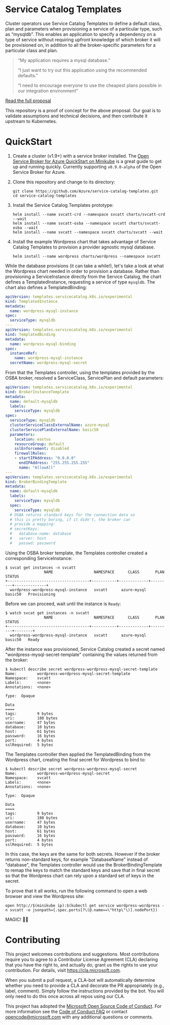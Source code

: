 # Service Catalog Templates

Cluster operators use Service Catalog Templates to define a default class, plan and parameters when provisioning a 
service of a particular type, such as “mysqldb”. This enables an application to specify a dependency on a type of 
service without requiring upfront knowledge of which broker it will be provisioned on, in addition to all the 
broker-specific parameters for a particular class and plan.

> “My application requires a mysql database.”
>
> “I just want to try out this application using the recommended defaults.”
> 
> “I need to encourage everyone to use the cheapest plans possible in our integration environment”

[Read the full proposal](https://docs.google.com/document/d/1vUxiOCKdnl47RKzeRgJ43_6eV2g95T6yM_m50Msrm3c)

This repository is a proof of concept for the above proposal. Our goal is to validate assumptions and technical 
decisions, and then contribute it upstream to Kubernetes.

# QuickStart

1. Create a cluster (v1.9+) with a service broker installed. The [Open Service Broker for Azure QuickStart on Minikube](https://github.com/Azure/open-service-broker-azure/blob/master/docs/quickstart-minikube.md)
    is a great guide to get up and running quickly. Currently supporting `v0.9.0-alpha` of the Open Service Broker for Azure.
1. Clone this repository and change to its directory:

    ```
    git clone https://github.com/Azure/service-catalog-templates.git
    cd service-catalog-templates
    ```

1. Install the Service Catalog Templates prototype:

    ```
    helm install --name svcatt-crd --namespace svcatt charts/svcatt-crd --wait
    helm install --name svcatt-osba --namespace svcatt charts/svcatt-osba --wait
    helm install --name svcatt --namespace svcatt charts/svcatt --wait
    ```

1. Install the example Wordpress chart that takes advantage of Service Catalog Templates
    to provision a provider agnostic mysql database.
    
    ```
    helm install --name wordpress charts/wordpress --namespace svcatt
    ```
    
While the database provisions (it can take a while!), let's take a look at what 
the Wordpress chart needed in order to provision a database.
Rather than provisioning a ServiceInstance directly from the Service Catalog, the chart
defines a TemplatedInstance, requesting a service of type `mysqldb`. The chart
also defines a TemplatedBinding:

```yaml
apiVersion: templates.servicecatalog.k8s.io/experimental
kind: TemplatedInstance
metadata:
  name: wordpress-mysql-instance
spec:
  serviceType: mysqldb
---
apiVersion: templates.servicecatalog.k8s.io/experimental
kind: TemplatedBinding
metadata:
  name: wordpress-mysql-binding
spec:
  instanceRef:
    name: wordpress-mysql-instance
  secretName: wordpress-mysql-secret
```

From that the Templates controller, using the templates provided by the OSBA broker,
resolved a ServiceClass, ServicePlan and default parameters:

```yaml
apiVersion: templates.servicecatalog.k8s.io/experimental
kind: BrokerInstanceTemplate
metadata:
  name: default-mysqldb
  labels:
    serviceType: mysqldb
spec:
  serviceType: mysqldb
  clusterServiceClassExternalName: azure-mysql
  clusterServicePlanExternalName: basic50
  parameters:
    location: eastus
    resourceGroup: default
    sslEnforcement: disabled
    firewallRules:
    - startIPAddress: "0.0.0.0"
      endIPAddress: "255.255.255.255"
      name: "AllowAll"
---
apiVersion: templates.servicecatalog.k8s.io/experimental
kind: BrokerBindingTemplate
metadata:
  name: default-mysqldb
  labels:
    serviceType: mysqldb
  spec:
    serviceType: mysqldb
  # OSBA returns standard keys for the connection data so
  # this is pretty boring, if it didn't, the broker can
  # provide a mapping:
  # secretKeys:
  #   database-name: database
  #   server: host
  #   passwd: password
```

Using the OSBA broker template, the Templates controller created a corresponding ServiceInstance:

```console
$ svcat get instances -n svcatt
                 NAME                  NAMESPACE      CLASS       PLAN        STATUS
+------------------------------------+-----------+-------------+---------+--------------+
  wordpress-wordpress-mysql-instance   svcatt      azure-mysql   basic50   Provisioning
```

Before we can proceed, wait until the instance is `Ready`:

```console
$ watch svcat get instances -n svcatt
                 NAME                  NAMESPACE      CLASS       PLAN     STATUS
+------------------------------------+-----------+-------------+---------+--------+
  wordpress-wordpress-mysql-instance   svcatt      azure-mysql   basic50   Ready
```

After the instance was provisioned, Service Catalog created a secret named "wordpress-mysql-secret-template"
containing the values returned from the broker:
 
```console
$ kubectl describe secret wordpress-wordpress-mysql-secret-template
Name:         wordpress-wordpress-mysql-secret-template
Namespace:    svcatt
Labels:       <none>
Annotations:  <none>

fype:  Opaque

Data
====
tags:         9 bytes
uri:          180 bytes
username:     47 bytes
database:     10 bytes
host:         61 bytes
password:     16 bytes
port:         4 bytes
sslRequired:  5 bytes
```
 
The Templates controller then applied the TemplatedBinding from the Wordpress chart,
creating the final secret for Wordpress to bind to:

```console
$ kubectl describe secret wordpress-wordpress-mysql-secret
Name:         wordpress-wordpress-mysql-secret
Namespace:    svcatt
Labels:       <none>
Annotations:  <none>

Type:  Opaque

Data
====
tags:         9 bytes
uri:          180 bytes
username:     47 bytes
database:     10 bytes
host:         61 bytes
password:     16 bytes
port:         4 bytes
sslRequired:  5 bytes
```

In this case, the keys are the same for both secrets. However if the broker returns non-standard keys,
for example "DatabaseName" instead of "database", the Templates controller would 
use the BrokerBindingTemplate to remap the keys to match the standard keys and save that
in final secret so that the Wordpress chart can rely upon a standard set of keys in the secret.

To prove that it all works, run the following command to open a web browser and view the Wordpress
site:

```
open http://$(minikube ip):$(kubectl get service wordpress-wordpress -n svcatt -o jsonpath={.spec.ports[?\(@.name==\"http\"\)].nodePort})
```

MAGIC! 🎩✨

# Contributing

This project welcomes contributions and suggestions.  Most contributions require you to agree to a
Contributor License Agreement (CLA) declaring that you have the right to, and actually do, grant us
the rights to use your contribution. For details, visit https://cla.microsoft.com.

When you submit a pull request, a CLA-bot will automatically determine whether you need to provide
a CLA and decorate the PR appropriately (e.g., label, comment). Simply follow the instructions
provided by the bot. You will only need to do this once across all repos using our CLA.

This project has adopted the [Microsoft Open Source Code of Conduct](https://opensource.microsoft.com/codeofconduct/).
For more information see the [Code of Conduct FAQ](https://opensource.microsoft.com/codeofconduct/faq/) or
contact [opencode@microsoft.com](mailto:opencode@microsoft.com) with any additional questions or comments.
